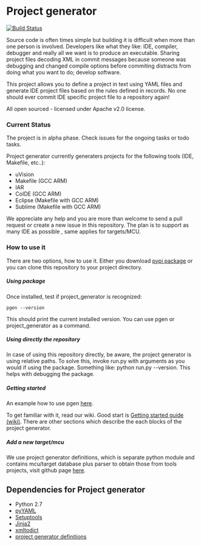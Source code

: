 # Project generator
[![Build Status](https://travis-ci.org/project-generator/project_generator.svg?branch=master)](https://travis-ci.org/project-generator/project_generator)

Source code is often times simple but building it is difficult when more than one person is involved.
Developers like what they like: IDE, compiler, debugger and really all we want is to produce an executable.
Sharing project files decoding XML in commit messages because someone was debugging and changed compile options before commiting distracts from doing what you want to do; develop software.

This project allows you to define a project in text using YAML files and generate IDE project files
based on the rules defined in records. No one should ever commit IDE specific project file to a repository again!

All open sourced - licensed under Apache v2.0 license.

### Current Status

The project is in alpha phase. Check issues for the ongoing tasks or todo tasks.

Project generator currently generaters projects for the following tools (IDE, Makefile, etc..):

 - uVision
 - Makefile (GCC ARM)
 - IAR
 - CoIDE (GCC ARM)
 - Eclipse (Makefile with GCC ARM)
 - Sublime (Makefile with GCC ARM)

We appreciate any help and you are more than welcome to send a pull request or create a new issue in this repository.
The plan is to support as many IDE as possible , same applies for targets/MCU.

### How to use it

There are two options, how to use it. Either you download [pypi package](https://pypi.python.org/pypi/project_generator) or you can clone this repository to your project directory.

##### Using package
Once installed, test if project_generator is recognized:

```
pgen --version
```
This should print the current installed version. You can use pgen or project_generator as a command.

##### Using directly the repository
In case of using this repository directly, be aware, the project generator is using relative paths. To solve this, invoke run.py with arguments as you would if using the package. Something like: python run.py --version. This helps with debugging the package.

##### Getting started

An example how to use pgen [here](https://github.com/project-generator/project_generator_mbed_examples).

To get familiar with it, read our wiki. Good start is [Getting started guide (wiki)](https://github.com/project-generator/project_generator/wiki/Getting_started). There are other sections which describe the each blocks of the project generator.

##### Add a new target/mcu

We use project generator definitions, which is separate python module and contains mcu/target database plus parser to obtain those from tools projects, visit github page [here](https://github.com/project-generator/project_generator_definitions/).

Dependencies for Project generator
-------------------------
* Python 2.7
 * [pyYAML](https://github.com/yaml/pyyaml)
 * [Setuptools](https://pypi.python.org/pypi/distribute)
 * [Jinja2](https://pypi.python.org/pypi/Jinja2)
 * [xmltodict](https://pypi.python.org/pypi/xmltodict)
 * [project generator definitions](https://pypi.python.org/pypi/project_generator_definitions)
